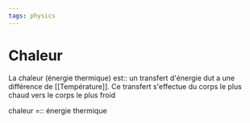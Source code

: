 ```yaml
---
tags: physics
---
```


# Chaleur

La chaleur (énergie thermique) est:: un transfert d'énergie dut a une différence de [[Température]]. Ce transfert s'effectue du corps le plus chaud vers le corps le plus froid

chaleur =:: énergie thermique